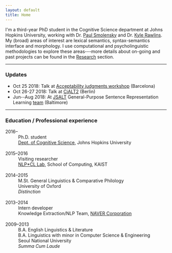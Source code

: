 ```yaml
---
layout: default
title: Home
---
```


I'm a third-year PhD student in the Cognitive Science department at Johns Hopkins University, working with Dr. <a href="https://www.microsoft.com/en-us/research/people/psmo/">Paul Smolensky</a> and Dr. <a href="http://sites.krieger.jhu.edu/rawlins/">Kyle Rawlins</a>. My (broad) areas of interest are lexical semantics, syntax-semantics interface and morphology. I use computational and psycholinguistic methodologies to explore these areas---more details about on-going and past projects can be found in the <a href="/research">Research</a> section.

* * *
### Updates
* Oct 25 2018:
Talk at <a href="https://sites.google.com/view/acceptability/home">Acceptability judgments workshop</a> (Barcelona)
* Oct 26-27 2018:
Talk at <a href="https://sites.google.com/site/cialt2berlin/home">CiALT2</a> (Berlin)
* Jun--Aug 2018:
At <a href="https://www.clsp.jhu.edu/workshops/18-workshop/">JSALT</a> General-Purpose Sentence Representation Learning <a href="https://jsalt18-sentence-repl.github.io/">team</a> (Baltimore)

* * *
### Education / Professional experience
<dl>
<dt>2016&#8211; </dt>
<dd>Ph.D. student<br> <a href="http://cogsci.jhu.edu/">Dept. of Cognitive Science</a>, Johns Hopkins University</dd>
<br>
<dt>2015&#8211;2016  </dt>
<dd>Visiting researcher <br> <a href="http://nlpcl.kaist.ac.kr">NLP*CL Lab</a>, School of Computing, KAIST</dd>
<br>
<dt>2014&#8211;2015  </dt>
<dd>M.St. General Linguistics & Comparative Philology <br> University of Oxford</dd>
<dd><i>Distinction</i></dd>
<br>
<dt>2013&#8211;2014  </dt>
<dd>Intern developer<br>Knowledge Extraction/NLP Team, <a href="https://www.navercorp.com/en/index.nhn">NAVER Corporation</a>  </dd>
<br>
<dt>2009&#8211;2013  </dt>  
<dd>B.A. English Linguistics & Literature  <br>
B.A. Linguistics with minor in Computer Science & Engineering   <br>
Seoul National University <br>
<i>Summa Cum Laude</i></dd>
</dl>

